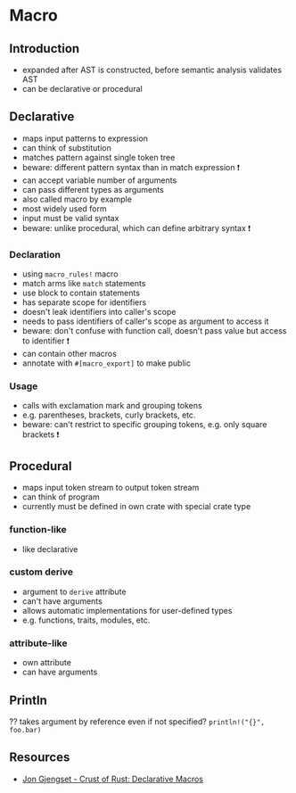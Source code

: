 # Macro



## Introduction

- expanded after AST is constructed, before semantic analysis validates AST
- can be declarative or procedural



## Declarative

- maps input patterns to expression
- can think of substitution
- matches pattern against single token tree
- beware: different pattern syntax than in match expression ❗️
- can accept variable number of arguments
- can pass different types as arguments
- also called macro by example
- most widely used form
- input must be valid syntax
- beware: unlike procedural, which can define arbitrary syntax ❗️

### Declaration

- using `macro_rules!` macro
- match arms like `match` statements
- use block to contain statements
- has separate scope for identifiers
- doesn't leak identifiers into caller's scope
- needs to pass identifiers of caller's scope as argument to access it
- beware: don't confuse with function call, doesn't pass value but access to identifier ❗️
- can contain other macros
- annotate with `#[macro_export]` to make public

### Usage

- calls with exclamation mark and grouping tokens
- e.g. parentheses, brackets, curly brackets, etc.
- beware: can't restrict to specific grouping tokens, e.g. only square brackets ❗️



## Procedural

- maps input token stream to output token stream
- can think of program
- currently must be defined in own crate with special crate type

### function-like

- like declarative

### custom derive

- argument to `derive` attribute
- can't have arguments
- allows automatic implementations for user-defined types
- e.g. functions, traits, modules, etc.

### attribute-like

- own attribute
- can have arguments



## Println

?? takes argument by reference even if not specified? `println!("{}", foo.bar)`



## Resources

- [Jon Gjengset - Crust of Rust: Declarative Macros](https://youtube.com/watch?v=q6paRBbLgNw)
